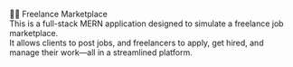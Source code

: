 🧑‍💼 Freelance Marketplace  <br/>
This is a full-stack MERN application designed to simulate a freelance job marketplace. <br/>
It allows clients to post jobs, and freelancers to apply, get hired, and manage their work—all in a streamlined platform.
